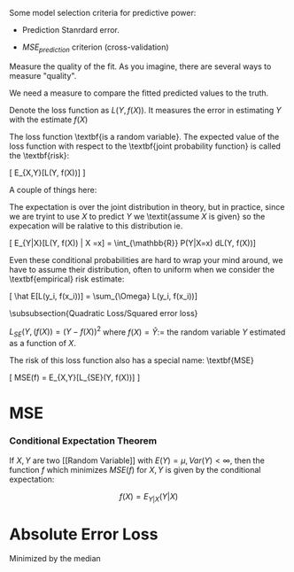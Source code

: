 Some model selection criteria for predictive power: 

* Prediction Stanrdard error. 

* $MSE_{prediction}$ criterion (cross-validation)




Measure the quality of the fit. As you imagine, there are several ways to measure "quality".

We need a measure to compare the fitted predicted values to the truth. 

  

Denote the loss function as $L(Y, f(X))$. It measures the error in estimating $Y$ with the estimate $f(X)$

  

The loss function \textbf{is a random variable}. The expected value of the loss function with respect to the \textbf{joint probability function} is called the \textbf{risk}:

\[ E_{X,Y}[L(Y, f(X))] \]

  

A couple of things here:

  

The expectation is over the joint distribution in theory, but in practice, since we are tryint to use $X$ to predict $Y$ we \textit{assume $X$ is given} so the expecation will be ralative to this distribution ie. 

  

\[ E_{Y|X}[L(Y, f(X)) | X =x] = \int_{\mathbb{R}}  P(Y|X=x) dL(Y, f(X))\]  

  

Even these conditional probabilities are hard to wrap your mind around, we have to assume their distribution, often to uniform when we consider the \textbf{empirical} risk estimate:

  

\[ \hat E[L(y_i, f(x_i))] = \sum_{\Omega} L(y_i, f(x_i))\]  

  

\subsubsection{Quadratic Loss/Squared error loss}

$L_{SE}(Y, (f(X)) = (Y-f(X))^2$ where $f(X) = \hat Y :=$ the random variable $Y$ estimated as a function of $X$.

  

The risk of this loss function also has a special name: \textbf{MSE}

\[ MSE(f) = E_{X,Y}[L_{SE}(Y, f(X))] \]

  

# MSE

###  Conditional Expectation Theorem
If $X,Y$ are two [[Random Variable]] with $E(Y)=\mu, Var(Y) < \infty$, then the function $f$ which minimizes $MSE(f)$ for $X,Y$ is given by the conditional expectation:

$$ f(X) = E_{Y|X}(Y|X) $$



# Absolute Error Loss

Minimized by the median

